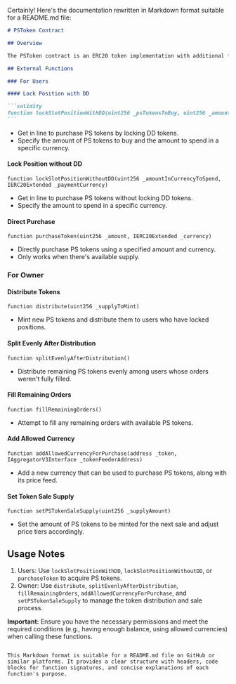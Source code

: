 Certainly! Here's the documentation rewritten in Markdown format suitable for a README.md file:

````markdown
# PSToken Contract

## Overview

The PSToken contract is an ERC20 token implementation with additional functionality for token distribution and sale. It allows users to lock positions with or without DD (another token) and purchase PS tokens through various mechanisms.

## External Functions

### For Users

#### Lock Position with DD

```solidity
function lockSlotPositionWithDD(uint256 _psTokensToBuy, uint256 _amountInCurrencyToSpend, IERC20Extended _paymentCurrency)
```
````

- Get in line to purchase PS tokens by locking DD tokens.
- Specify the amount of PS tokens to buy and the amount to spend in a specific currency.

#### Lock Position without DD

```solidity
function lockSlotPositionWithoutDD(uint256 _amountInCurrencyToSpend, IERC20Extended _paymentCurrency)
```

- Get in line to purchase PS tokens without locking DD tokens.
- Specify the amount to spend in a specific currency.

#### Direct Purchase

```solidity
function purchaseToken(uint256 _amount, IERC20Extended _currency)
```

- Directly purchase PS tokens using a specified amount and currency.
- Only works when there's available supply.

### For Owner

#### Distribute Tokens

```solidity
function distribute(uint256 _supplyToMint)
```

- Mint new PS tokens and distribute them to users who have locked positions.

#### Split Evenly After Distribution

```solidity
function splitEvenlyAfterDistribution()
```

- Distribute remaining PS tokens evenly among users whose orders weren't fully filled.

#### Fill Remaining Orders

```solidity
function fillRemainingOrders()
```

- Attempt to fill any remaining orders with available PS tokens.

#### Add Allowed Currency

```solidity
function addAllowedCurrencyForPurchase(address _token, IAggregatorV3Interface _tokenFeederAddress)
```

- Add a new currency that can be used to purchase PS tokens, along with its price feed.

#### Set Token Sale Supply

```solidity
function setPSTokenSaleSupply(uint256 _supplyAmount)
```

- Set the amount of PS tokens to be minted for the next sale and adjust price tiers accordingly.

## Usage Notes

1. Users: Use `lockSlotPositionWithDD`, `lockSlotPositionWithoutDD`, or `purchaseToken` to acquire PS tokens.
2. Owner: Use `distribute`, `splitEvenlyAfterDistribution`, `fillRemainingOrders`, `addAllowedCurrencyForPurchase`, and `setPSTokenSaleSupply` to manage the token distribution and sale process.

**Important:** Ensure you have the necessary permissions and meet the required conditions (e.g., having enough balance, using allowed currencies) when calling these functions.

```

This Markdown format is suitable for a README.md file on GitHub or similar platforms. It provides a clear structure with headers, code blocks for function signatures, and concise explanations of each function's purpose.
```
